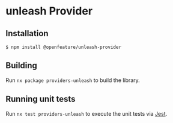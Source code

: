 # unleash Provider

## Installation

```
$ npm install @openfeature/unleash-provider
```

## Building

Run `nx package providers-unleash` to build the library.

## Running unit tests

Run `nx test providers-unleash` to execute the unit tests via [Jest](https://jestjs.io).
